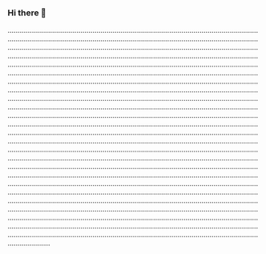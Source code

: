 ### Hi there 👋

.................................................................................................................................................................................................................................................................................................................................................................................................................................................................................................................................................................................................................................................................................................................................................................................................................................................................................................................................................................................................................................................................................................................................................................................................................................................................................................................................................................................................................................................................................................................................................................................................................................................................................................................................................................................................................................................................................................................................................................................................................................................................................................................................................................................................................................................................................................................................................................................................................................................................................................................................................................................................................................................................................................................................................................................................................................................................................................................................................................................................................................................................................................................................................................................................................................................